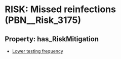 # RISK: __Missed reinfections__ (PBN__Risk_3175)

## Property: has_RiskMitigation

* [Lower testing frequency](PBN__Mitigation_1625)

